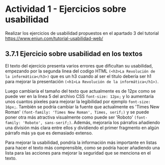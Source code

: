 # Actividad 1 - Ejercicios sobre usabilidad
Realizar los ejercicios de usabilidad propuestos en el apartado 3 del tutorial
https://www.eniun.com/tutorial-usabilidad-web/

## 3.7.1 Ejercicio sobre usabilidad en los textos
El texto del ejercicio presenta varios errores que dificultan su usabilidad, empezando por la segunda linea del codigo HTML ```(<h3>La Revolución de la informática</h3>)``` que es un h3 cuando al ser el titulo debería ser h1 para mejorar la presentación ```(<h1>La Revolución de la informática</h1>)```. 

Luego cambiaría el tamaño del texto que actualmente es de 12px como se puede ver en la linea 5 del archivo CSS ```font-size: 12px;``` y lo aumentaría unos cuantos pixeles para mejorar la legibilidad por ejemplo ```font-size: 16px;```. También se podría cambiar la fuente que actualmente es 'Times New Roman' ```(font-family: 'Times New Roman', Times, serif;)``` y se puede poner otra más atractiva visualmente como puede ser 'Roboto' ```(font-family: 'Roboto', sans-serif;)```. Además, mejoraría los párrafos añadiendo una división más clara entre ellos y dividiendo el primer fragmento en algún párrafo más ya que es demasiado extenso.

Para mejorar la usabilidad, pondría la información más importante en listas para hacer el texto más comprensible, como se podría hacer añadiendo una lista para las acciones para mejorar la seguridad que se menciona en el texto.
